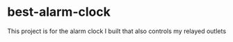 # best-alarm-clock
This project is for the alarm clock I built that also controls my relayed outlets

